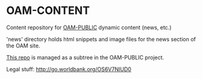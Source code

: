 OAM-CONTENT
===========

Content repository for [OAM-PUBLIC](https://github.com/spatialdev/OAM-PUBLIC) dynamic content (news, etc.)

'news' directory holds html snippets and image files for the news section of the OAM site.


[This repo](https://github.com/spatialdev/OAM-CONTENT) is managed as a subtree in the OAM-PUBLIC project.

Legal stuff: http://go.worldbank.org/OS6V7NIUD0
